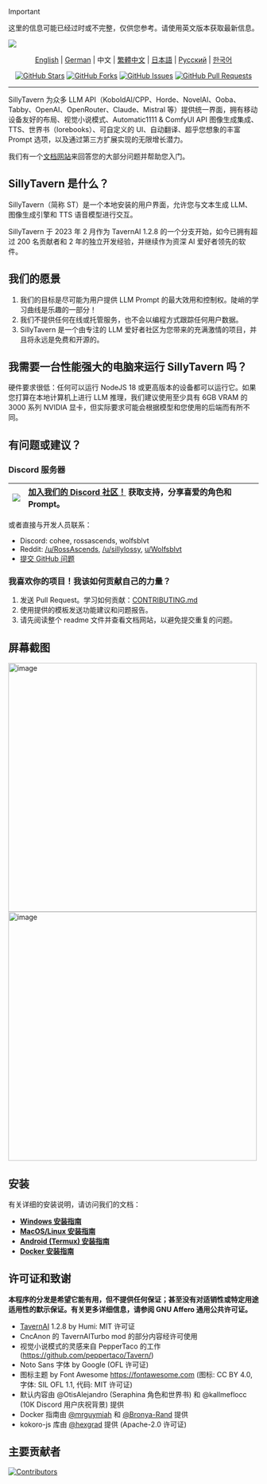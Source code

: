 > [!IMPORTANT]  
> 这里的信息可能已经过时或不完整，仅供您参考。请使用英文版本获取最新信息。

<a name="readme-top"></a>

![][cover]

<div align="center">

[English](readme.md) | [German](readme-de_de.md) | 中文 | [繁體中文](readme-zh_tw.md) | [日本語](readme-ja_jp.md) | [Русский](readme-ru_ru.md) | [한국어](readme-ko_kr.md)

[![GitHub Stars](https://img.shields.io/github/stars/SillyTavern/SillyTavern.svg)](https://github.com/SillyTavern/SillyTavern/stargazers)
[![GitHub Forks](https://img.shields.io/github/forks/SillyTavern/SillyTavern.svg)](https://github.com/SillyTavern/SillyTavern/forks)
[![GitHub Issues](https://img.shields.io/github/issues/SillyTavern/SillyTavern.svg)](https://github.com/SillyTavern/SillyTavern/issues)
[![GitHub Pull Requests](https://img.shields.io/github/issues-pr/SillyTavern/SillyTavern.svg)](https://github.com/SillyTavern/SillyTavern/pulls)

</div>

---

SillyTavern 为众多 LLM API（KoboldAI/CPP、Horde、NovelAI、Ooba、Tabby、OpenAI、OpenRouter、Claude、Mistral 等）提供统一界面，拥有移动设备友好的布局、视觉小说模式、Automatic1111 & ComfyUI API 图像生成集成、TTS、世界书（lorebooks）、可自定义的 UI、自动翻译、超乎您想象的丰富 Prompt 选项，以及通过第三方扩展实现的无限增长潜力。

我们有一个[文档网站](https://docs.sillytavern.app/)来回答您的大部分问题并帮助您入门。

## SillyTavern 是什么？

SillyTavern（简称 ST）是一个本地安装的用户界面，允许您与文本生成 LLM、图像生成引擎和 TTS 语音模型进行交互。

SillyTavern 于 2023 年 2 月作为 TavernAI 1.2.8 的一个分支开始，如今已拥有超过 200 名贡献者和 2 年的独立开发经验，并继续作为资深 AI 爱好者领先的软件。

## 我们的愿景

1.  我们的目标是尽可能为用户提供 LLM Prompt 的最大效用和控制权。陡峭的学习曲线是乐趣的一部分！
2.  我们不提供任何在线或托管服务，也不会以编程方式跟踪任何用户数据。
3.  SillyTavern 是一个由专注的 LLM 爱好者社区为您带来的充满激情的项目，并且将永远是免费和开源的。

## 我需要一台性能强大的电脑来运行 SillyTavern 吗？

硬件要求很低：任何可以运行 NodeJS 18 或更高版本的设备都可以运行它。如果您打算在本地计算机上进行 LLM 推理，我们建议使用至少具有 6GB VRAM 的 3000 系列 NVIDIA 显卡，但实际要求可能会根据模型和您使用的后端而有所不同。

## 有问题或建议？

### Discord 服务器

| [![][discord-shield-badge]][discord-link] | [加入我们的 Discord 社区！](https://discord.gg/sillytavern) 获取支持，分享喜爱的角色和 Prompt。 |
| :---------------------------------------- | :---------------------------------------------------------------------------------------------- |

或者直接与开发人员联系：

* Discord: cohee, rossascends, wolfsblvt
* Reddit: [/u/RossAscends](https://www.reddit.com/user/RossAscends/), [/u/sillylossy](https://www.reddit.com/user/sillylossy/), [u/Wolfsblvt](https://www.reddit.com/user/Wolfsblvt/)
* [提交 GitHub 问题](https://github.com/SillyTavern/SillyTavern/issues)

### 我喜欢你的项目！我该如何贡献自己的力量？

1.  发送 Pull Request。学习如何贡献：[CONTRIBUTING.md](../CONTRIBUTING.md)
2.  使用提供的模板发送功能建议和问题报告。
3.  请先阅读整个 readme 文件并查看文档网站，以避免提交重复的问题。

## 屏幕截图

<img width="500" alt="image" src="https://github.com/user-attachments/assets/9b5f32f0-c3b3-4102-b3f5-0e9213c0f50f">
<img width="500" alt="image" src="https://github.com/user-attachments/assets/913fdbaa-7d33-42f1-ae2c-89dca41c53d1">

## 安装

有关详细的安装说明，请访问我们的文档：

* **[Windows 安装指南](https://docs.sillytavern.app/installation/windows/)**
* **[MacOS/Linux 安装指南](https://docs.sillytavern.app/installation/linuxmacos/)**
* **[Android (Termux) 安装指南](https://docs.sillytavern.app/installation/android-(termux)/)**
* **[Docker 安装指南](https://docs.sillytavern.app/installation/docker/)**

## 许可证和致谢

**本程序的分发是希望它能有用，但不提供任何保证；甚至没有对适销性或特定用途适用性的默示保证。有关更多详细信息，请参阅 GNU Affero 通用公共许可证。**

* [TavernAI](https://github.com/TavernAI/TavernAI) 1.2.8 by Humi: MIT 许可证
* CncAnon 的 TavernAITurbo mod 的部分内容经许可使用
* 视觉小说模式的灵感来自 PepperTaco 的工作 (<https://github.com/peppertaco/Tavern/>)
* Noto Sans 字体 by Google (OFL 许可证)
* 图标主题 by Font Awesome <https://fontawesome.com> (图标: CC BY 4.0, 字体: SIL OFL 1.1, 代码: MIT 许可证)
* 默认内容由 @OtisAlejandro (Seraphina 角色和世界书) 和 @kallmeflocc (10K Discord 用户庆祝背景) 提供
* Docker 指南由 [@mrguymiah](https://github.com/mrguymiah) 和 [@Bronya-Rand](https://github.com/Bronya-Rand) 提供
* kokoro-js 库由 [@hexgrad](https://github.com/hexgrad) 提供 (Apache-2.0 许可证)

## 主要贡献者

[![Contributors](https://contrib.rocks/image?repo=SillyTavern/SillyTavern)](https://github.com/SillyTavern/SillyTavern/graphs/contributors)

<!-- LINK GROUP -->
[cover]: https://github.com/user-attachments/assets/01a6ae9a-16aa-45f2-8bff-32b5dc587e44
[discord-link]: https://discord.gg/sillytavern
[discord-shield-badge]: https://img.shields.io/discord/1100685673633153084?color=5865F2&label=discord&labelColor=black&logo=discord&logoColor=white&style=for-the-badge
